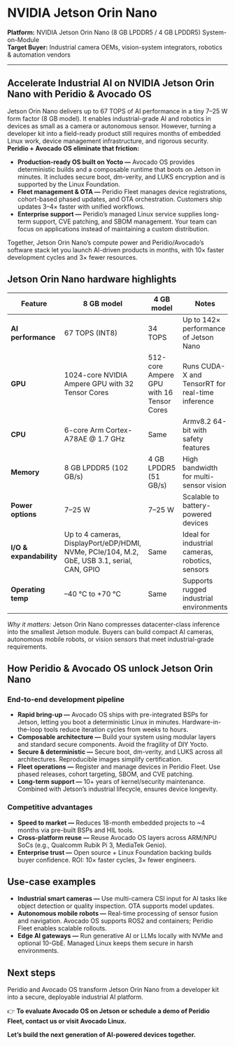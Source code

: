 # NVIDIA Jetson Orin Nano

**Platform:** NVIDIA Jetson Orin Nano (8 GB LPDDR5 / 4 GB LPDDR5) System-on-Module  
**Target Buyer:** Industrial camera OEMs, vision-system integrators, robotics & automation vendors

---

## Accelerate Industrial AI on NVIDIA Jetson Orin Nano with Peridio & Avocado OS

Jetson Orin Nano delivers up to 67 TOPS of AI performance in a tiny 7–25 W form factor (8 GB model). It enables industrial-grade AI and robotics in devices as small as a camera or autonomous sensor. However, turning a developer kit into a field-ready product still requires months of embedded Linux work, device management infrastructure, and rigorous security. **Peridio + Avocado OS eliminate that friction:**

* **Production-ready OS built on Yocto —** Avocado OS provides deterministic builds and a composable runtime that boots on Jetson in minutes. It includes secure boot, dm-verity, and LUKS encryption and is supported by the Linux Foundation.
* **Fleet management & OTA —** Peridio Fleet manages device registrations, cohort-based phased updates, and OTA orchestration. Customers ship updates 3–4× faster with unified workflows.
* **Enterprise support —** Peridio’s managed Linux service supplies long-term support, CVE patching, and SBOM management. Your team can focus on applications instead of maintaining a custom distribution.

Together, Jetson Orin Nano’s compute power and Peridio/Avocado’s software stack let you launch AI-driven products in months, with 10× faster development cycles and 3× fewer resources.

## Jetson Orin Nano hardware highlights
| Feature | 8 GB model | 4 GB model | Notes |
| --- | --- | --- | --- |
| **AI performance** | 67 TOPS (INT8) | 34 TOPS | Up to 142× performance of Jetson Nano |
| **GPU** | 1024-core NVIDIA Ampere GPU with 32 Tensor Cores | 512-core Ampere GPU with 16 Tensor Cores | Runs CUDA-X and TensorRT for real-time inference |
| **CPU** | 6-core Arm Cortex-A78AE @ 1.7 GHz | Same | Armv8.2 64-bit with safety features |
| **Memory** | 8 GB LPDDR5 (102 GB/s) | 4 GB LPDDR5 (51 GB/s) | High bandwidth for multi-sensor vision |
| **Power options** | 7–25 W | 7–25 W | Scalable to battery-powered devices |
| **I/O & expandability** | Up to 4 cameras, DisplayPort/eDP/HDMI, NVMe, PCIe/104, M.2, GbE, USB 3.1, serial, CAN, GPIO | Same | Ideal for industrial cameras, robotics, sensors |
| **Operating temp** | –40 °C to +70 °C | Same | Supports rugged industrial environments |

<em>Why it matters:</em> Jetson Orin Nano compresses datacenter-class inference into the smallest Jetson module. Buyers can build compact AI cameras, autonomous mobile robots, or vision sensors that meet industrial-grade requirements.

## How Peridio & Avocado OS unlock Jetson Orin Nano
### End-to-end development pipeline
* **Rapid bring-up —** Avocado OS ships with pre-integrated BSPs for Jetson, letting you boot a deterministic Linux in minutes. Hardware-in-the-loop tools reduce iteration cycles from weeks to hours.
* **Composable architecture —** Build your system using modular layers and standard secure components. Avoid the fragility of DIY Yocto.
* **Secure & deterministic —** Secure boot, dm-verity, and LUKS across all architectures. Reproducible images simplify certification.
* **Fleet operations —** Register and manage devices in Peridio Fleet. Use phased releases, cohort targeting, SBOM, and CVE patching.
* **Long-term support —** 10+ years of kernel/security maintenance. Combined with Jetson’s industrial lifecycle, ensures device longevity.

### Competitive advantages
* **Speed to market —** Reduces 18-month embedded projects to ~4 months via pre-built BSPs and HIL tools.
* **Cross-platform reuse —** Reuse Avocado OS layers across ARM/NPU SoCs (e.g., Qualcomm Rubik Pi 3, MediaTek Genio).
* **Enterprise trust —** Open source + Linux Foundation backing builds buyer confidence. ROI: 10× faster cycles, 3× fewer engineers.

## Use-case examples
* **Industrial smart cameras —** Use multi-camera CSI input for AI tasks like object detection or quality inspection. OTA supports model updates.
* **Autonomous mobile robots —** Real-time processing of sensor fusion and navigation. Avocado OS supports ROS2 and containers; Peridio Fleet enables scalable rollouts.
* **Edge AI gateways —** Run generative AI or LLMs locally with NVMe and optional 10-GbE. Managed Linux keeps them secure in harsh environments.

## Next steps
Peridio and Avocado OS transform Jetson Orin Nano from a developer kit into a secure, deployable industrial AI platform.

👉 **To evaluate Avocado OS on Jetson or schedule a demo of Peridio Fleet, contact us or visit Avocado Linux.**

<strong>Let’s build the next generation of AI-powered devices together.</strong>